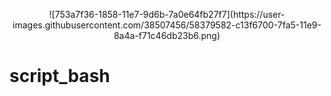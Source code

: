 <p align="center">
![753a7f36-1858-11e7-9d6b-7a0e64fb27f7](https://user-images.githubusercontent.com/38507456/58379582-c13f6700-7fa5-11e9-8a4a-f71c46db23b6.png)
</p>

# script_bash
